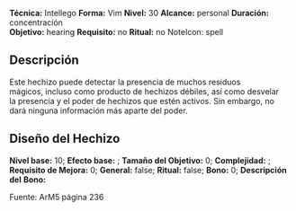 
**Técnica:** Intellego
**Forma:** Vim
**Nivel:** 30
**Alcance:** personal 
**Duración:** concentración  
**Objetivo:** hearing
**Requisito:** no
**Ritual:** no
NoteIcon: spell




## Descripción 
<p>Este hechizo puede detectar la presencia de muchos residuos mágicos, incluso como producto de hechizos débiles, así como desvelar la presencia y el poder de hechizos que estén activos. Sin embargo, no dará ninguna información más aparte del poder.</p>

## Diseño del Hechizo 

**Nivel base:** 10; **Efecto base:** ;  **Tamaño del **Objetivo:**** 0; **Complejidad:** ; **Requisito de Mejora:** 0; **General:** false; **Ritual:** false; **Bono:** 0; **Descripción del** **Bono:** 

Fuente: ArM5 página 236